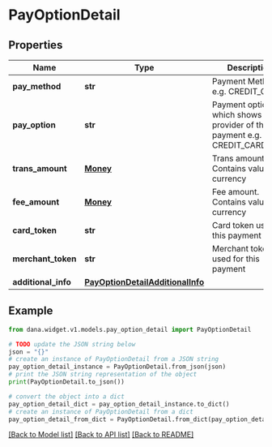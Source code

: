 # PayOptionDetail


## Properties

Name | Type | Description | Notes
------------ | ------------- | ------------- | -------------
**pay_method** | **str** | Payment Method, e.g. CREDIT_CARD | 
**pay_option** | **str** | Payment option which shows the provider of this payment e.g. CREDIT_CARD_VISA | 
**trans_amount** | [**Money**](Money.md) | Trans amount. Contains value and currency | [optional] 
**fee_amount** | [**Money**](Money.md) | Fee amount. Contains value and currency | [optional] 
**card_token** | **str** | Card token used for this payment | [optional] 
**merchant_token** | **str** | Merchant token used for this payment | [optional] 
**additional_info** | [**PayOptionDetailAdditionalInfo**](PayOptionDetailAdditionalInfo.md) |  | [optional] 

## Example

```python
from dana.widget.v1.models.pay_option_detail import PayOptionDetail

# TODO update the JSON string below
json = "{}"
# create an instance of PayOptionDetail from a JSON string
pay_option_detail_instance = PayOptionDetail.from_json(json)
# print the JSON string representation of the object
print(PayOptionDetail.to_json())

# convert the object into a dict
pay_option_detail_dict = pay_option_detail_instance.to_dict()
# create an instance of PayOptionDetail from a dict
pay_option_detail_from_dict = PayOptionDetail.from_dict(pay_option_detail_dict)
```
[[Back to Model list]](../README.md#documentation-for-models) [[Back to API list]](../README.md#documentation-for-api-endpoints) [[Back to README]](../README.md)


